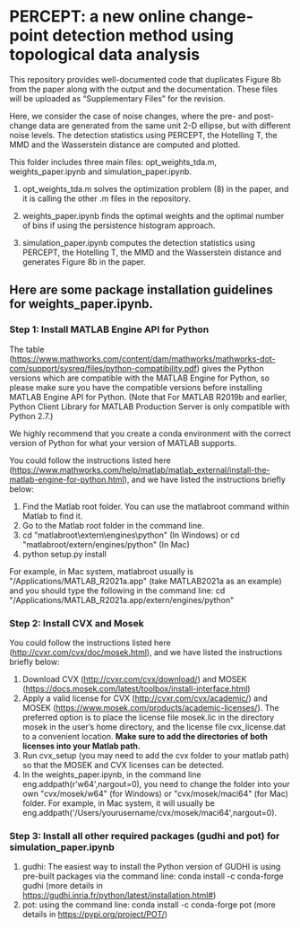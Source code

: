 # PERCEPT: a new online change-point detection method using topological data analysis

This repository provides well-documented code that duplicates Figure 8b from the paper along with the output and the documentation. These files will be uploaded as “Supplementary Files” for the revision. 

Here, we consider the case of noise changes, where the pre- and post-change data are generated from the same unit 2-D ellipse, but with different noise levels. The detection statistics using PERCEPT, the Hotelling T, the MMD and the Wasserstein distance are computed and plotted. 

This folder includes three main files: opt_weights_tda.m, weights_paper.ipynb and simulation_paper.ipynb. 

1. opt_weights_tda.m solves the optimization problem (8) in the paper, and it is calling the other .m files in the repository.

2. weights_paper.ipynb finds the optimal weights and the optimal number of bins if using the persistence histogram approach. 

3. simulation_paper.ipynb computes the detection statistics using PERCEPT, the Hotelling T, the MMD and the Wasserstein distance and generates Figure 8b in the paper. 

## Here are some package installation guidelines for weights_paper.ipynb.

### Step 1: Install MATLAB Engine API for Python

The table (https://www.mathworks.com/content/dam/mathworks/mathworks-dot-com/support/sysreq/files/python-compatibility.pdf) gives the Python versions which are compatible with the MATLAB Engine for Python, so please make sure you have the compatible versions before installing MATLAB Engine API for Python. (Note that For MATLAB R2019b and earlier, Python Client Library for MATLAB Production Server is only compatible with Python
2.7.)

We highly recommend that you create a conda environment with the correct version of Python for what your version of MATLAB supports. 

You could follow the instructions listed here (https://www.mathworks.com/help/matlab/matlab_external/install-the-matlab-engine-for-python.html), and we have listed the instructions briefly below: 

1. Find the Matlab root folder. You can use the matlabroot command within Matlab to find it.
2. Go to the Matlab root folder in the command line.
3. cd "matlabroot\extern\engines\python" (In Windows) or cd "matlabroot/extern/engines/python" (In Mac)
4. python setup.py install

For example, in Mac system, matlabroot usually is "/Applications/MATLAB_R2021a.app" (take MATLAB2021a as an example) and you should type the following in the command line: cd "/Applications/MATLAB_R2021a.app/extern/engines/python"

### Step 2: Install CVX and Mosek

You could follow the instructions listed here (http://cvxr.com/cvx/doc/mosek.html), and we have listed the instructions briefly below:

1. Download CVX (http://cvxr.com/cvx/download/) and MOSEK (https://docs.mosek.com/latest/toolbox/install-interface.html)
2. Apply a valid license for CVX (http://cvxr.com/cvx/academic/) and MOSEK (https://www.mosek.com/products/academic-licenses/). The preferred option is to place the license file mosek.lic in the directory mosek in the user’s home directory, and the license file cvx_license.dat to a convenient location. **Make sure to add the directories of both licenses into your Matlab path.** 
3. Run cvx_setup (you may need to add the cvx folder to your matlab path) so that the MOSEK and CVX licenses can be detected.
4. In the weights_paper.ipynb, in the command line eng.addpath(r'w64',nargout=0), you need to change the folder into your own "cvx/mosek/w64" (for Windows) or "cvx/mosek/maci64" (for Mac) folder. For example, in Mac system, it will usually be eng.addpath('/Users/yourusername/cvx/mosek/maci64',nargout=0).

### Step 3: Install all other required packages (gudhi and pot) for simulation_paper.ipynb

1. gudhi: The easiest way to install the Python version of GUDHI is using pre-built packages via the command line: conda install -c conda-forge gudhi (more details in https://gudhi.inria.fr/python/latest/installation.html#)
2. pot: using the command line: conda install -c conda-forge pot (more details in https://pypi.org/project/POT/)

